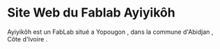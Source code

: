 # Site Web du Fablab Ayiyikôh 
Ayiyikôh est un FabLab situé a Yopougon , dans la commune d'Abidjan , Côte d'Ivoire . 
